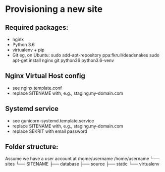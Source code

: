 Provisioning a new site
=======================
## Required packages:
* nginx
* Python 3.6
* virtualenv + pip
* Git
eg, on Ubuntu:
sudo add-apt-repository ppa:fkrull/deadsnakes
sudo apt-get install nginx git python36 python3.6-venv
## Nginx Virtual Host config
* see nginx.template.conf
* replace SITENAME with, e.g., staging.my-domain.com
## Systemd service
* see gunicorn-systemd.template.service
* replace SITENAME with, e.g., staging.my-domain.com
* replace SEKRIT with email password
## Folder structure:
Assume we have a user account at /home/username
/home/username
└── sites
	└── SITENAME
	    ├── database
├── source
├── static
└── virtualenv
